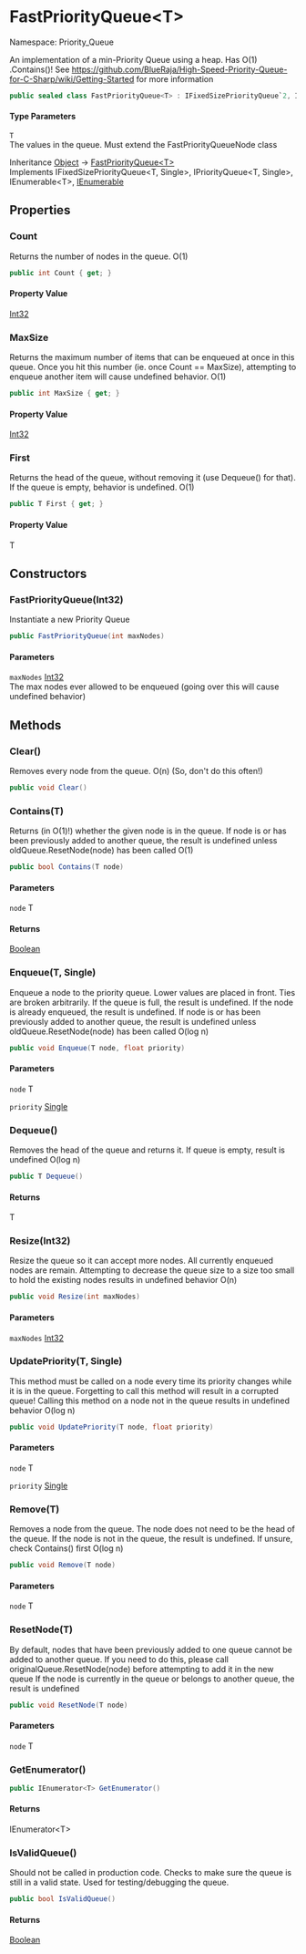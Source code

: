 # FastPriorityQueue&lt;T&gt;

Namespace: Priority_Queue

An implementation of a min-Priority Queue using a heap. Has O(1) .Contains()!
 See https://github.com/BlueRaja/High-Speed-Priority-Queue-for-C-Sharp/wiki/Getting-Started for more information

```csharp
public sealed class FastPriorityQueue<T> : IFixedSizePriorityQueue`2, IPriorityQueue`2, , System.Collections.IEnumerable
```

#### Type Parameters

`T`<br>
The values in the queue.  Must extend the FastPriorityQueueNode class

Inheritance [Object](https://docs.microsoft.com/en-us/dotnet/api/system.object) → [FastPriorityQueue&lt;T&gt;](./priority_queue.fastpriorityqueue-1.md)<br>
Implements IFixedSizePriorityQueue&lt;T, Single&gt;, IPriorityQueue&lt;T, Single&gt;, IEnumerable&lt;T&gt;, [IEnumerable](https://docs.microsoft.com/en-us/dotnet/api/system.collections.ienumerable)

## Properties

### **Count**

Returns the number of nodes in the queue.
 O(1)

```csharp
public int Count { get; }
```

#### Property Value

[Int32](https://docs.microsoft.com/en-us/dotnet/api/system.int32)<br>

### **MaxSize**

Returns the maximum number of items that can be enqueued at once in this queue. Once you hit this number (ie. once Count == MaxSize),
 attempting to enqueue another item will cause undefined behavior. O(1)

```csharp
public int MaxSize { get; }
```

#### Property Value

[Int32](https://docs.microsoft.com/en-us/dotnet/api/system.int32)<br>

### **First**

Returns the head of the queue, without removing it (use Dequeue() for that).
 If the queue is empty, behavior is undefined.
 O(1)

```csharp
public T First { get; }
```

#### Property Value

T<br>

## Constructors

### **FastPriorityQueue(Int32)**

Instantiate a new Priority Queue

```csharp
public FastPriorityQueue(int maxNodes)
```

#### Parameters

`maxNodes` [Int32](https://docs.microsoft.com/en-us/dotnet/api/system.int32)<br>
The max nodes ever allowed to be enqueued (going over this will cause undefined behavior)

## Methods

### **Clear()**

Removes every node from the queue.
 O(n) (So, don't do this often!)

```csharp
public void Clear()
```

### **Contains(T)**

Returns (in O(1)!) whether the given node is in the queue.
 If node is or has been previously added to another queue, the result is undefined unless oldQueue.ResetNode(node) has been called
 O(1)

```csharp
public bool Contains(T node)
```

#### Parameters

`node` T<br>

#### Returns

[Boolean](https://docs.microsoft.com/en-us/dotnet/api/system.boolean)<br>

### **Enqueue(T, Single)**

Enqueue a node to the priority queue. Lower values are placed in front. Ties are broken arbitrarily.
 If the queue is full, the result is undefined.
 If the node is already enqueued, the result is undefined.
 If node is or has been previously added to another queue, the result is undefined unless oldQueue.ResetNode(node) has been called
 O(log n)

```csharp
public void Enqueue(T node, float priority)
```

#### Parameters

`node` T<br>

`priority` [Single](https://docs.microsoft.com/en-us/dotnet/api/system.single)<br>

### **Dequeue()**

Removes the head of the queue and returns it.
 If queue is empty, result is undefined
 O(log n)

```csharp
public T Dequeue()
```

#### Returns

T<br>

### **Resize(Int32)**

Resize the queue so it can accept more nodes. All currently enqueued nodes are remain.
 Attempting to decrease the queue size to a size too small to hold the existing nodes results in undefined behavior
 O(n)

```csharp
public void Resize(int maxNodes)
```

#### Parameters

`maxNodes` [Int32](https://docs.microsoft.com/en-us/dotnet/api/system.int32)<br>

### **UpdatePriority(T, Single)**

This method must be called on a node every time its priority changes while it is in the queue. 
 Forgetting to call this method will result in a corrupted queue!
 Calling this method on a node not in the queue results in undefined behavior
 O(log n)

```csharp
public void UpdatePriority(T node, float priority)
```

#### Parameters

`node` T<br>

`priority` [Single](https://docs.microsoft.com/en-us/dotnet/api/system.single)<br>

### **Remove(T)**

Removes a node from the queue. The node does not need to be the head of the queue. 
 If the node is not in the queue, the result is undefined. If unsure, check Contains() first
 O(log n)

```csharp
public void Remove(T node)
```

#### Parameters

`node` T<br>

### **ResetNode(T)**

By default, nodes that have been previously added to one queue cannot be added to another queue.
 If you need to do this, please call originalQueue.ResetNode(node) before attempting to add it in the new queue
 If the node is currently in the queue or belongs to another queue, the result is undefined

```csharp
public void ResetNode(T node)
```

#### Parameters

`node` T<br>

### **GetEnumerator()**

```csharp
public IEnumerator<T> GetEnumerator()
```

#### Returns

IEnumerator&lt;T&gt;<br>

### **IsValidQueue()**

Should not be called in production code.
 Checks to make sure the queue is still in a valid state. Used for testing/debugging the queue.

```csharp
public bool IsValidQueue()
```

#### Returns

[Boolean](https://docs.microsoft.com/en-us/dotnet/api/system.boolean)<br>
